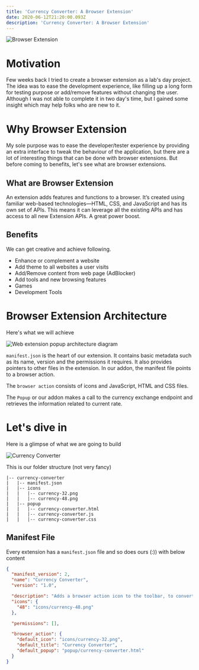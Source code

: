 ```yaml
---
title: 'Currency Converter: A Browser Extension'
date: 2020-06-12T21:20:00.093Z
description: 'Currency Converter: A Browser Extension'
---
```

![Browser Extension](/img/browser_extensions.jpg "Browser Extension")

# Motivation

Few weeks back I tried to create a browser extension as a lab's day project. The idea was to ease the development experience, like filling up a long form for testing purpose or add/remove features without changing the user. Although I was not able to complete it in two day's time, but I gained some insight which may help folks who are new to it.

# Why Browser Extension

My sole purpose was to ease the developer/tester experience by providing an extra interface to tweak the behaviour of the application, but there are a lot of interesting things that can be done with browser extensions. But before coming to benefits, let's see what are browser extensions.

## What are Browser Extension

An extension adds features and functions to a browser. It’s created using familiar web-based technologies—HTML, CSS, and JavaScript and has its own set of APIs. This means it can leverage all the existing APIs and has access to all new Extension APIs. A great power boost.

## Benefits

We can get creative and achieve following.

* Enhance or complement a website
* Add theme to all websites a user visits
* Add/Remove content from web page (AdBlocker)
* Add tools and new browsing features
* Games
* Development Tools

# Browser Extension Architecture

Here's what we will achieve

![Web extension popup architecture diagram](/img/web-ext-popup.png "Web extension popup architecture diagram")

`manifest.json` is the heart of our extension. It contains basic metadata such as its name, version and the permissions it requires. It also provides pointers to other files in the extension. In our addon, the manifest file points to a browser action.

The `browser action` consists of icons and JavaScript, HTML and CSS files.

The `Popup` or our addon makes a call to the currency exchange endpoint and retrieves the information related to current rate.

# Let's dive in

Here is a glimpse of what we are going to build

![Currency Converter](/img/screenshot-2020-06-12-at-22.13.34.png "Currency Converter")

This is our folder structure (not very fancy)

```
|-- currency-converter
|   |-- manifest.json
|   |-- icons
|   |   |-- currency-32.png
|   |   |-- currency-48.png
|   |-- popup
|   |   |-- currency-converter.html
|   |   |-- currency-converter.js
|   |   |-- currency-converter.css 
```

## Manifest File
Every extension has a `manifest.json` file and so does ours (:)) with below content

```json
{
  "manifest_version": 2,
  "name": "Currency Converter",
  "version": "1.0",

  "description": "Adds a browser action icon to the toolbar, to convert the currency.",
  "icons": {
    "48": "icons/currency-48.png"
  },

  "permissions": [],

  "browser_action": {
    "default_icon": "icons/currency-32.png",
    "default_title": "Currency Converter",
    "default_popup": "popup/currency-converter.html"
  }
}
```